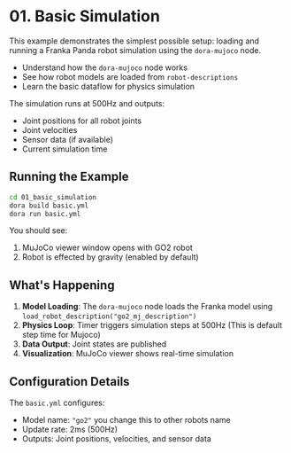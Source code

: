 # 01. Basic Simulation

This example demonstrates the simplest possible setup: loading and running a Franka Panda robot simulation using the `dora-mujoco` node.

- Understand how the `dora-mujoco` node works
- See how robot models are loaded from `robot-descriptions`
- Learn the basic dataflow for physics simulation


The simulation runs at 500Hz and outputs:
- Joint positions for all robot joints
- Joint velocities 
- Sensor data (if available)
- Current simulation time

## Running the Example

```bash
cd 01_basic_simulation
dora build basic.yml
dora run basic.yml
```

You should see:
1. MuJoCo viewer window opens with GO2 robot
2. Robot is effected by gravity (enabled by default)

## What's Happening

1. **Model Loading**: The `dora-mujoco` node loads the Franka model using `load_robot_description("go2_mj_description")`
2. **Physics Loop**: Timer triggers simulation steps at 500Hz (This is default step time for Mujoco)
3. **Data Output**: Joint states are published 
4. **Visualization**: MuJoCo viewer shows real-time simulation

## Configuration Details

The `basic.yml` configures:
- Model name: `"go2"` you change this to other robots name
- Update rate: 2ms (500Hz) 
- Outputs: Joint positions, velocities, and sensor data